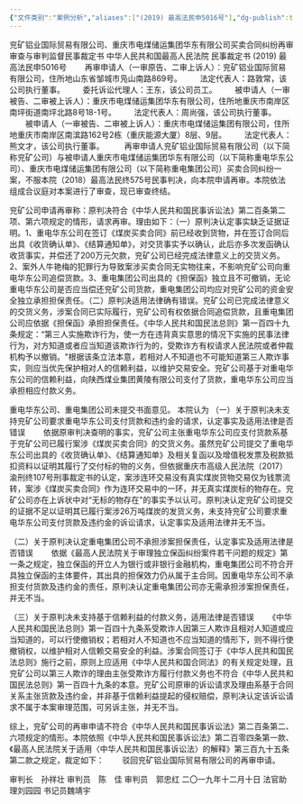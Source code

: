 ```yaml
---
{"文件类别":"案例分析","aliases":["(2019) 最高法民申5016号"],"dg-publish":true,"permalink":"/案例分析case/裁判文书/兖矿铝业国际贸易有限公司、重庆市电煤储运集团华东有限公司买卖合同纠纷再审审查与审判监督民事裁定书/","dgPassFrontmatter":true,"noteIcon":"","created":"2024-07-17T10:48:12.734+08:00","updated":"2024-09-11T13:06:59.750+08:00"}
---
```



兖矿铝业国际贸易有限公司、重庆市电煤储运集团华东有限公司买卖合同纠纷再审审查与审判监督民事裁定书
中华人民共和国最高人民法院
民事裁定书
     (2019) 最高法民申5016号
　　再审申请人（一审原告、二审上诉人）：兖矿铝业国际贸易有限公司，住所地山东省邹城市凫山南路869号。
　　法定代表人：路敦常，该公司执行董事。
　　委托诉讼代理人：王东，该公司员工。
　　被申请人（一审被告、二审被上诉人）：重庆市电煤储运集团华东有限公司，住所地重庆市南岸区南坪街道南坪北路8号18-1号。
　　法定代表人：周尚强，该公司执行董事。
　　被申请人（一审被告、二审被上诉人）：重庆市电煤储运集团有限公司，住所地重庆市南岸区南滨路162号2栋（重庆能源大厦）8层、9层。
　　法定代表人：熊文才，该公司执行董事。
　　
再审申请人兖矿铝业国际贸易有限公司（以下简称兖矿公司）与被申请人重庆市电煤储运集团华东有限公司（以下简称重电华东公司）、重庆市电煤储运集团有限公司（以下简称重电集团公司）买卖合同纠纷一案，不服本院（2018）最高法民终575号民事判决，向本院申请再审。本院依法组成合议庭对本案进行了审查，现已审查终结。

兖矿公司申请再审称：原判决符合《中华人民共和国民事诉讼法》第二百条第二项、第六项规定的情形，请求再审。理由如下：（一）原判决认定事实缺乏证据证明。1、重电华东公司在签订《煤炭买卖合同》前已经收到货物，并在签订合同后出具《收货确认单》、《结算通知单》，对交货事实予以确认，此后亦多次发函确认收货事实，并偿还了200万元欠款，兖矿公司已经完成法律意义上的交货义务。2、案外人牛艳梅的犯罪行为导致案涉买卖合同无实物往来，不影响兖矿公司向重电华东公司追偿货款。3、重电集团公司出具的《担保函》独立且不可撤销，无论重电华东公司是否应当偿还兖矿公司货款，重电集团公司均应对兖矿公司的资金安全独立承担担保责任。（二）原判决适用法律确有错误。兖矿公司已完成法律意义的交货义务，涉案合同已实际履行，兖矿公司有权依据合同追偿货款，且重电集团公司应依据《担保函》承担担保责任。《中华人民共和国民法总则》第一百四十九条规定：“第三人实施欺诈行为，使一方在违背真实意思的情况下实施的民事法律行为，对方知道或者应当知道该欺诈行为的，受欺诈方有权请求人民法院或者仲裁机构予以撤销。"根据该条立法本意，若相对人不知道也不可能知道第三人欺诈事实，则应当优先保护相对人的信赖利益，以维护交易安全。兖矿公司基于对重电华东公司的信赖利益，向陕西煤业集团黄陵有限公司支付了货款，重电华东公司应当承担相应付款义务。

重电华东公司、重电集团公司未提交书面意见。
本院认为
（一）关于原判决未支持兖矿公司要求重电华东公司支付货款和违约金的请求，认定事实及适用法律是否错误
　　依据原审判决查明的事实，兖矿公司主张重电华东公司应支付货款系基于兖矿公司已履行案涉《煤炭买卖合同》的交货义务。虽然兖矿公司提交了重电华东公司出具的《收货确认单》、《结算通知单》及相关复函以及增值税发票及税款抵扣资料以证明其履行了交付标的物的义务，但依据重庆市高级人民法院（2017）渝刑终107号刑事裁定书的认定，案涉连环交易没有真实煤炭货物交易仅为钱票流转，案涉《煤炭买卖合同》作为连环交易中的一环，并无真实煤炭标的物存在。兖矿公司亦在上诉状中对“无标的物存在"的事实予以认可。原判决认定兖矿公司提交的证据不足以证明其已履行案涉26万吨煤炭的发货义务，未支持兖矿公司要求重电华东公司支付货款及违约金的诉讼请求，认定事实及适用法律并无不当。

（二）关于原判决认定重电集团公司不承担涉案担保责任，认定事实及适用法律是否错误
　　依据《最高人民法院关于审理独立保函纠纷案件若干问题的规定》第一条之规定，独立保函的开立人为银行或非银行金融机构，重电集团公司不符合开具独立保函的主体要件，其出具的担保效力仍从属于主合同。因重电华东公司不承担支付货款及违约金的责任，原判决认定重电集团公司亦无需承担涉案担保责任，并无不当。

（三）关于原判决未支持基于信赖利益的付款义务，适用法律是否错误
　　《中华人民共和国民法总则》第一百四十九条系受欺诈人因第三人欺诈且相对人知道或应当知道的，可以行使撤销权；若相对人不知道也不应当知道的情形下，则不得行使撤销权，以维护相对人信赖交易安全的利益。涉案合同签订于《中华人民共和国民法总则》施行之前，原则上应适用《中华人民共和国合同法》的有关规定处理，且兖矿公司以第三人欺诈的理由主张受欺诈方履行付款义务也不符合《中华人民共和国民法总则》第一百四十九条的本意。兖矿公司原审的诉讼请求及理由系基于合同关系主张货款及违约金，并非基于信赖利益提起的侵权赔偿，原判决认定该诉讼请求不属于本案审理范围，可另诉主张，并无不当。

综上，兖矿公司的再审申请不符合《中华人民共和国民事诉讼法》第二百条第二、六项规定的情形。本院依照《中华人民共和国民事诉讼法》第二百零四条第一款、《最高人民法院关于适用〈中华人民共和国民事诉讼法〉的解释》第三百九十五条第二款之规定，裁定如下：
　　驳回兖矿铝业国际贸易有限公司的再审申请。
     
审判长　孙祥壮
审判员　陈　佳
审判员　郭忠红
二〇一九年十二月十日
法官助理刘园园
书记员魏靖宇
